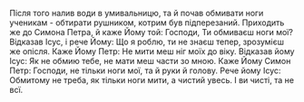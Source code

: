 Після того налив води в умивальницю, та й почав обмивати ноги ученикам - обтирати рушником, котрим був підперезаний. Приходить же до Симона Петра, й каже Йому той: Господи, Ти обмиваєш ноги мої? Відказав Ісус, і рече Йому: Що я роблю, ти не знаєш тепер, зрозумієш же опісля. Каже Йому Петр: Не мити меш ніг моїх до віку. Відказав йому Ісус: Як не обмию тебе, не мати меш части зо мною. Каже Йому Симон Петр: Господи, не тільки ноги мої, та й руки й голову. Рече йому Ісус: Обмитому не треба, як тільки ноги мити, а чистий увесь. І ви чисті, та не всї.